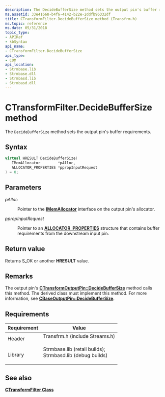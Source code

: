 ```yaml
---
description: The DecideBufferSize method sets the output pin's buffer requirements.
ms.assetid: 33e41668-b4f6-4142-b22e-2ddfb96332df
title: CTransformFilter.DecideBufferSize method (Transfrm.h)
ms.topic: reference
ms.date: 05/31/2018
topic_type: 
- APIRef
- kbSyntax
api_name: 
- CTransformFilter.DecideBufferSize
api_type: 
- COM
api_location: 
- Strmbase.lib
- Strmbase.dll
- Strmbasd.lib
- Strmbasd.dll
---
```


# CTransformFilter.DecideBufferSize method

The `DecideBufferSize` method sets the output pin's buffer requirements.

## Syntax


```C++
virtual HRESULT DecideBufferSize(
   IMemAllocator        *pAlloc,
   ALLOCATOR_PROPERTIES *ppropInputRequest
) = 0;
```



## Parameters

<dl> <dt>

*pAlloc* 
</dt> <dd>

Pointer to the [**IMemAllocator**](/windows/desktop/api/Strmif/nn-strmif-imemallocator) interface on the output pin's allocator.

</dd> <dt>

*ppropInputRequest* 
</dt> <dd>

Pointer to an [**ALLOCATOR\_PROPERTIES**](/windows/win32/api/strmif/ns-strmif-allocator_properties) structure that contains buffer requirements from the downstream input pin.

</dd> </dl>

## Return value

Returns S\_OK or another **HRESULT** value.

## Remarks

The output pin's [**CTransformOutputPin::DecideBufferSize**](ctransformoutputpin-decidebuffersize.md) method calls this method. The derived class must implement this method. For more information, see [**CBaseOutputPin::DecideBufferSize**](cbaseoutputpin-decidebuffersize.md).

## Requirements



| Requirement | Value |
|--------------------|--------------------------------------------------------------------------------------------------------------------------------------------------------------------------------------------|
| Header<br/>  | <dl> <dt>Transfrm.h (include Streams.h)</dt> </dl>                                                                                  |
| Library<br/> | <dl> <dt>Strmbase.lib (retail builds); </dt> <dt>Strmbasd.lib (debug builds)</dt> </dl> |



## See also

<dl> <dt>

[**CTransformFilter Class**](ctransformfilter.md)
</dt> </dl>

 

 




